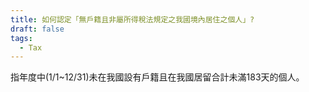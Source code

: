 ```yaml
---
title: 如何認定「無戶籍且非屬所得稅法規定之我國境內居住之個人」?
draft: false
tags:
  - Tax
---
```

指年度中(1/1~12/31)未在我國設有戶籍且在我國居留合計未滿183天的個人。